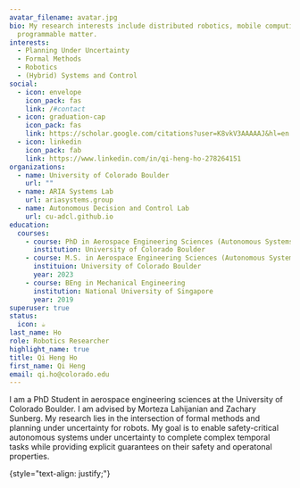 ```yaml
---
avatar_filename: avatar.jpg
bio: My research interests include distributed robotics, mobile computing and
  programmable matter.
interests:
  - Planning Under Uncertainty
  - Formal Methods
  - Robotics
  - (Hybrid) Systems and Control
social:
  - icon: envelope
    icon_pack: fas
    link: /#contact
  - icon: graduation-cap
    icon_pack: fas
    link: https://scholar.google.com/citations?user=K8vkV3AAAAAJ&hl=en
  - icon: linkedin
    icon_pack: fab
    link: https://www.linkedin.com/in/qi-heng-ho-278264151
organizations:
  - name: University of Colorado Boulder
    url: ""
  - name: ARIA Systems Lab
    url: ariasystems.group
  - name: Autonomous Decision and Control Lab
    url: cu-adcl.github.io
education:
  courses:
    - course: PhD in Aerospace Engineering Sciences (Autonomous Systems)
      institution: University of Colorado Boulder
    - course: M.S. in Aerospace Engineering Sciences (Autonomous Systems)
      instituion: University of Colorado Boulder
      year: 2023
    - course: BEng in Mechanical Engineering
      institution: National University of Singapore
      year: 2019
superuser: true
status:
  icon: ☕️
last_name: Ho
role: Robotics Researcher
highlight_name: true
title: Qi Heng Ho
first_name: Qi Heng
email: qi.ho@colorado.edu
---
```

I am a PhD Student in aerospace engineering sciences at the University of Colorado Boulder. I am advised by Morteza Lahijanian and Zachary Sunberg. My research lies in the intersection of formal methods and planning under uncertainty for robots. My goal is to enable safety-critical autonomous systems under uncertainty to complete complex temporal tasks while providing explicit guarantees on their safety and operatonal properties.

{style="text-align: justify;"}
